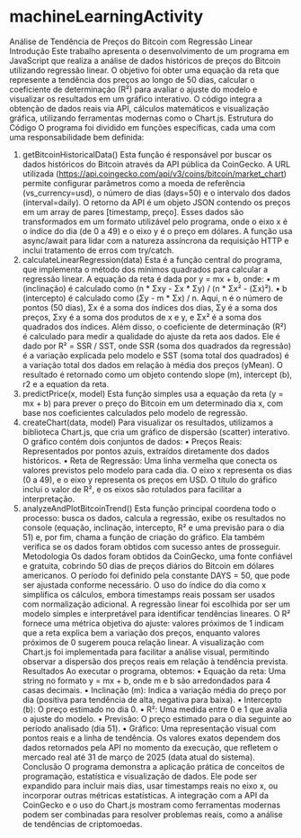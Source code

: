 # machineLearningActivity

Análise de Tendência de Preços do Bitcoin com Regressão Linear
Introdução
Este trabalho apresenta o desenvolvimento de um programa em JavaScript que realiza a análise de dados históricos de preços do Bitcoin utilizando regressão linear. O objetivo foi obter uma equação da reta que represente a tendência dos preços ao longo de 50 dias, calcular o coeficiente de determinação (R²) para avaliar o ajuste do modelo e visualizar os resultados em um gráfico interativo. O código integra a obtenção de dados reais via API, cálculos matemáticos e visualização gráfica, utilizando ferramentas modernas como o Chart.js.
Estrutura do Código
O programa foi dividido em funções específicas, cada uma com uma responsabilidade bem definida:
1.	getBitcoinHistoricalData()
Esta função é responsável por buscar os dados históricos do Bitcoin através da API pública da CoinGecko. A URL utilizada (https://api.coingecko.com/api/v3/coins/bitcoin/market_chart) permite configurar parâmetros como a moeda de referência (vs_currency=usd), o número de dias (days=50) e o intervalo dos dados (interval=daily). O retorno da API é um objeto JSON contendo os preços em um array de pares [timestamp, preço]. Esses dados são transformados em um formato utilizável pelo programa, onde o eixo x é o índice do dia (de 0 a 49) e o eixo y é o preço em dólares. A função usa async/await para lidar com a natureza assíncrona da requisição HTTP e inclui tratamento de erros com try/catch.
2.	calculateLinearRegression(data)
Esta é a função central do programa, que implementa o método dos mínimos quadrados para calcular a regressão linear. A equação da reta é dada por y = mx + b, onde:
•	m (inclinação) é calculado como (n * Σxy - Σx * Σy) / (n * Σx² - (Σx)²).
•	b (intercepto) é calculado como (Σy - m * Σx) / n. Aqui, n é o número de pontos (50 dias), Σx é a soma dos índices dos dias, Σy é a soma dos preços, Σxy é a soma dos produtos de x e y, e Σx² é a soma dos quadrados dos índices.
Além disso, o coeficiente de determinação (R²) é calculado para medir a qualidade do ajuste da reta aos dados. Ele é dado por R² = SSR / SST, onde SSR (soma dos quadrados da regressão) é a variação explicada pelo modelo e SST (soma total dos quadrados) é a variação total dos dados em relação à média dos preços (yMean). O resultado é retornado como um objeto contendo slope (m), intercept (b), r2 e a equation da reta.
3.	predictPrice(x, model)
Esta função simples usa a equação da reta (y = mx + b) para prever o preço do Bitcoin em um determinado dia x, com base nos coeficientes calculados pelo modelo de regressão.
4.	createChart(data, model)
Para visualizar os resultados, utilizamos a biblioteca Chart.js, que cria um gráfico de dispersão (scatter) interativo. O gráfico contém dois conjuntos de dados:
•	Preços Reais: Representados por pontos azuis, extraídos diretamente dos dados históricos.
•	Reta de Regressão: Uma linha vermelha que conecta os valores previstos pelo modelo para cada dia. O eixo x representa os dias (0 a 49), e o eixo y representa os preços em USD. O título do gráfico inclui o valor de R², e os eixos são rotulados para facilitar a interpretação.
5.	analyzeAndPlotBitcoinTrend()
Esta função principal coordena todo o processo: busca os dados, calcula a regressão, exibe os resultados no console (equação, inclinação, intercepto, R² e uma previsão para o dia 51) e, por fim, chama a função de criação do gráfico. Ela também verifica se os dados foram obtidos com sucesso antes de prosseguir.
Metodologia
Os dados foram obtidos da CoinGecko, uma fonte confiável e gratuita, cobrindo 50 dias de preços diários do Bitcoin em dólares americanos. O período foi definido pela constante DAYS = 50, que pode ser ajustada conforme necessário. O uso do índice do dia como x simplifica os cálculos, embora timestamps reais possam ser usados com normalização adicional.
A regressão linear foi escolhida por ser um modelo simples e interpretável para identificar tendências lineares. O R² fornece uma métrica objetiva do ajuste: valores próximos de 1 indicam que a reta explica bem a variação dos preços, enquanto valores próximos de 0 sugerem pouca relação linear.
A visualização com Chart.js foi implementada para facilitar a análise visual, permitindo observar a dispersão dos preços reais em relação à tendência prevista.
Resultados
Ao executar o programa, obtemos:
•	Equação da reta: Uma string no formato y = mx + b, onde m e b são arredondados para 4 casas decimais.
•	Inclinação (m): Indica a variação média do preço por dia (positiva para tendência de alta, negativa para baixa).
•	Intercepto (b): O preço estimado no dia 0.
•	R²: Uma medida entre 0 e 1 que avalia o ajuste do modelo.
•	Previsão: O preço estimado para o dia seguinte ao período analisado (dia 51).
•	Gráfico: Uma representação visual com pontos reais e a linha de tendência.
Os valores exatos dependem dos dados retornados pela API no momento da execução, que refletem o mercado real até 31 de março de 2025 (data atual do sistema).
Conclusão
O programa demonstra a aplicação prática de conceitos de programação, estatística e visualização de dados. Ele pode ser expandido para incluir mais dias, usar timestamps reais no eixo x, ou incorporar outras métricas estatísticas. A integração com a API da CoinGecko e o uso do Chart.js mostram como ferramentas modernas podem ser combinadas para resolver problemas reais, como a análise de tendências de criptomoedas.
